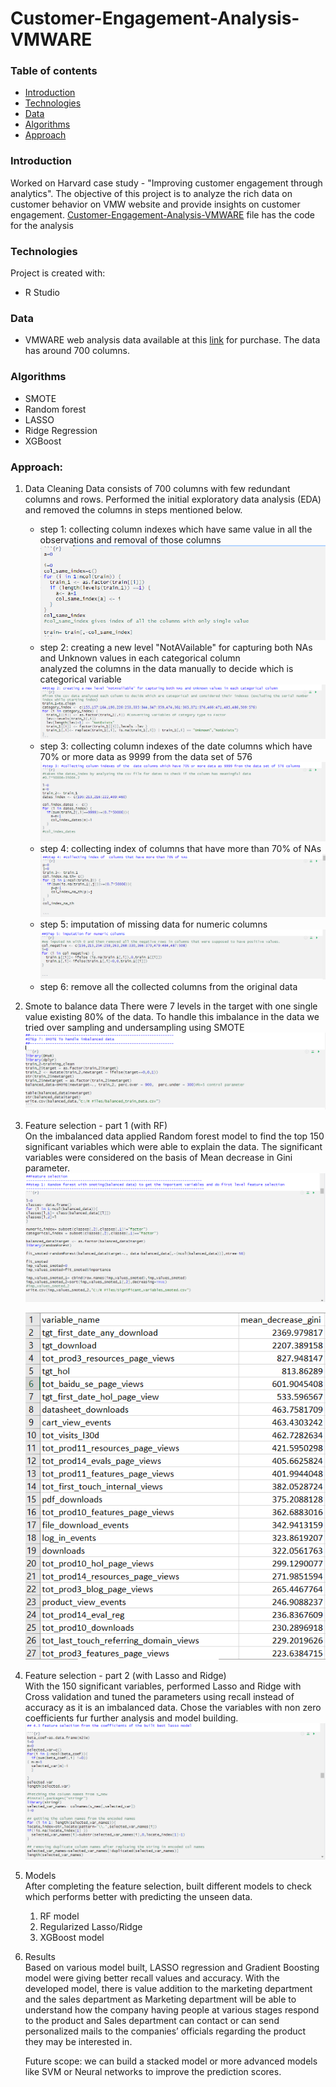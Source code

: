 # Customer-Engagement-Analysis-VMWARE

### Table of contents
* [Introduction](#introduction)
* [Technologies](#technologies)
* [Data](#data)
* [Algorithms](#algorithms)
* [Approach](#approach)

### Introduction
Worked on Harvard case study - "Improving customer engagement through analytics". The objective of this project is to analyze the rich data on customer behavior on VMW website and provide insights on customer engagement. 
[Customer-Engagement-Analysis-VMWARE](https://github.com/sruthi1014/Customer-Engagement-Analysis-VMWARE/blob/master/Customer_Engagement_analysis.Rmd) file has the code for the analysis

### Technologies
Project is created with:
* R Studio

### Data
* VMWARE web analysis data 
available at this [link](https://store.hbr.org/product/improving-customer-engagement-at-vmware-through-analytics/IMB623) for purchase.
The data has around 700 columns.

### Algorithms
* SMOTE
* Random forest
* LASSO
* Ridge Regression
* XGBoost

### Approach:
1. Data Cleaning
   Data consists of 700 columns with few redundant columns and rows. Performed the initial exploratory data analysis (EDA) and removed the columns in steps mentioned below. 
   * step 1: collecting column indexes which have same value in all the observations and removal of those columns 
   ![R code for step 1](https://github.com/sruthi1014/Customer-Engagement-Analysis-VMWARE/blob/master/images/step1.PNG)<br>
   * step 2: creating a new level "NotAVailable" for capturing both NAs and Unknown values in each categorical column <br>
              analyzed the columns in the data manually to decide which is categorical variable
   ![R code for step 2](https://github.com/sruthi1014/Customer-Engagement-Analysis-VMWARE/blob/master/images/step2.PNG)<br>
   * step 3: collecting column indexes of the  date columns which have 70% or more data as 9999 from the data set of 576 
   ![R code for step 3](https://github.com/sruthi1014/Customer-Engagement-Analysis-VMWARE/blob/master/images/step3.PNG)<br>
   * step 4: collecting index of  columns that have more than 70% of NAs 
   ![R code for step 4](https://github.com/sruthi1014/Customer-Engagement-Analysis-VMWARE/blob/master/images/step4.PNG)<br>
   * step 5: imputation of missing data for numeric columns
   ![R code for step 5](https://github.com/sruthi1014/Customer-Engagement-Analysis-VMWARE/blob/master/images/step5.PNG)<br>
   * step 6: remove all the collected columns from the original data 
2. Smote to balance data
   There were 7 levels in the target with one single value existing 80% of the data. To handle this imbalance in the data we tried over sampling and undersampling using SMOTE
   ![SMOTE code](https://github.com/sruthi1014/Customer-Engagement-Analysis-VMWARE/blob/master/images/smote.PNG)
3. Feature selection - part 1 (with RF)<br>
   On the imbalanced data applied Random forest model to find the top 150 significant variables which were able to explain the data. The significant variables were considered on the basis of Mean decrease in Gini parameter. 
   ![Feature selection part 1](https://github.com/sruthi1014/Customer-Engagement-Analysis-VMWARE/blob/master/images/featureselectionpart1.PNG)<br>
  
   ![Top significant variables](https://github.com/sruthi1014/Customer-Engagement-Analysis-VMWARE/blob/master/images/significant%20variables%20after%20smote.PNG)
   
4. Feature selection - part 2 (with Lasso and Ridge)<br>
   With the 150 significant variables, performed Lasso and Ridge with Cross validation and tuned the parameters using recall instead of accuracy as it is an imbalanced data. Chose the variables with non zero coefficients fur further analysis and model building.<br>
   ![Feature selection part 2](https://github.com/sruthi1014/Customer-Engagement-Analysis-VMWARE/blob/master/images/featureselectionpart2.PNG)
5. Models   
   After completing the feature selection, built different models to check which performs better with predicting the unseen data. 
   1. RF model
   2. Regularized Lasso/Ridge
   3. XGBoost model
6. Results <br>
   Based on various model built, LASSO regression and Gradient Boosting model were giving better recall values and accuracy. With the developed model, there is value addition to
   the marketing department and the sales department as Marketing department will be able to understand how the company having people at various stages respond to the product 
   and Sales department can contact or can send personalized mails to the companies’ officials regarding the product they may be interested in. <br>

   Future scope: we can build a stacked model or more advanced models like SVM or Neural networks to improve the prediction scores.

